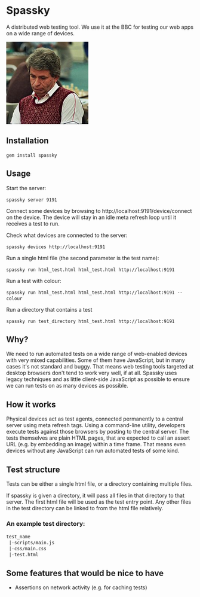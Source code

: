 Spassky
=======
A distributed web testing tool. We use it at the BBC for testing our web apps on a wide range of devices.

![Spassky](https://github.com/BBC/spassky/raw/master/spassky.jpg)

Installation
------------

```
gem install spassky
```

Usage
-----

Start the server:

```
spassky server 9191
```

Connect some devices by browsing to http://localhost:9191/device/connect on the device. The device will stay in an idle meta refresh loop until it receives a test to run.

Check what devices are connected to the server:

```
spassky devices http://localhost:9191
```

Run a single html file (the second parameter is the test name):

```
spassky run html_test.html html_test.html http://localhost:9191
```

Run a test with colour:

```
spassky run html_test.html html_test.html http://localhost:9191 --colour
```

Run a directory that contains a test

```
spassky run test_directory html_test.html http://localhost:9191
```

Why?
----
We need to run automated tests on a wide range of web-enabled devices with very mixed capabilities. Some of them have JavaScript, but in many cases it's not standard and buggy. That means web testing tools targeted at desktop browsers don't tend to work very well, if at all. Spassky uses legacy techniques and as little client-side JavaScript as possible to ensure we can run tests on as many devices as possible.

How it works
------------
Physical devices act as test agents, connected permanently to a central server using meta refresh tags. Using a command-line utility, developers execute tests against those browsers by posting to the central server. The tests themselves are plain HTML pages, that are expected to call an assert URL (e.g. by embedding an image) within a time frame. That means even devices without any JavaScript can run automated tests of some kind.

Test structure
--------------
Tests can be either a single html file, or a directory containing multiple files.

If spassky is given a directory, it will pass all files in that directory to that server. The first html file will be used as the test entry point. Any other files in the test directory can be linked to from the html file relatively.

### An example test directory:
```
test_name
 |-scripts/main.js
 |-css/main.css
 |-test.html
```

Some features that would be nice to have
----------------------------------------
- Assertions on network activity (e.g. for caching tests)
